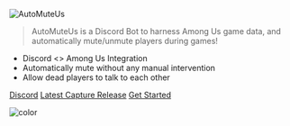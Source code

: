 ![AutoMuteUs](https://cdn.discordapp.com/attachments/757629444260233329/780553521879318538/DiscordAmongUs-Transparent.png)

>  AutoMuteUs is a Discord Bot to harness Among Us game data, and automatically mute/unmute players during games!

- Discord <> Among Us Integration
- Automatically mute without any manual intervention
- Allow dead players to talk to each other

[Discord](https://discord.gg/B84356MFSg)
[Latest Capture Release](https://github.com/denverquane/amonguscapture/releases/latest/)
[Get Started](#use)


<!-- background color -->
![color](#0b000e)
